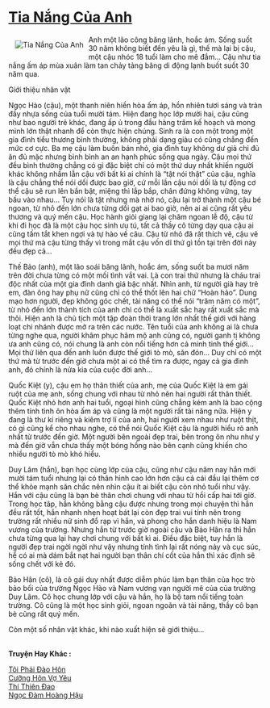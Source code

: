 <a href="https://utruyen.com/tia-nang-cua-anh/21991/" title="Tia Nắng Của Anh"><h1>Tia Nắng Của Anh</h1></a><div style="display:table"><img align="right" style="float: left; padding: 10px;" src="https://utruyen.com/images/story/200x260/tia-nang-cua-anh.jpg" alt="Tia Nắng Của Anh">Anh một lão công băng lãnh, hoắc ám. Sống suốt 30 năm không biết đến yêu là gì, thế mà lại bị cậu, một cậu nhóc 18 tuổi làm cho mê đắm... Cậu như tia nắng ấm áp mùa xuân làm tan chảy tảng băng di động lạnh buốt suốt 30 năm qua.<p></p>Giới thiệu nhân vật<p></p>Ngọc Hào (cậu), một thanh niên hiền hòa ấm áp, hồn nhiên tươi sáng và tràn đầy nhựa sống của tuổi mười tám. Hiện đang học lớp mười hai, cậu cũng như bao người trẻ khác, đang ấp ủ trong đầu hàng trăm kế hoạch và mong mình lớn thật nhanh để còn thực hiện chúng. Sinh ra là con một trong một gia đình tiểu thương bình thường, không phải dạng giàu có cũng chẳng đến mức cơ cực. Ba mẹ cậu làm buôn bán nhỏ, gia đình tuy không dư giả chỉ đủ ăn đủ mặc nhưng bình bình an an hạnh phúc sống qua ngày. Cậu mọi thứ đều bình thường chẳng có gì đặc biệt chỉ có một thứ duy nhất khiến người khác không nhầm lẫn cậu với bất kì ai chính là “tật nói thật” của cậu, nghĩa là cậu chẳng thể nói dối được bao giờ, cứ mỗi lần cậu nói dối là tự động cơ thể cậu sẽ run lên bần bật, miệng thì lắp bắp, chân đứng không vững, tay bấu vào nhau… Tuy nói là tật nhưng mà nhờ nó, cậu lại trở thành một cậu bé ngoan, từ nhỏ đến lớn chưa từng dối gạt ai bao giờ, nên ai ai cũng rất yêu thương và quý mến cậu. Học hành giỏi giang lại chăm ngoan lễ độ, cậu từ khi đi học đã là một cậu học sinh ưu tú, tất cả thầy cô từng dạy qua cậu ai cũng tấm tắt khen ngợi và tự hào về câu. Cậu từ nhỏ đã rất thích vẽ, cậu vẽ mọi thứ mà cậu từng thấy vì trong mắt cậu vốn dĩ thứ gì tồn tại trên đời này đều đẹp cả…<p></p>Thế Bảo (anh), một lão soái băng lãnh, hoắc ám, sống suốt ba mươi năm trên đời chưa từng có một mối tình vắt vai. Là con trai thứ nhưng là cháu trai độc nhất của một gia đình danh giá bậc nhất. Nhìn anh, từ người già hay trẻ em, đàn ông hay phụ nữ cũng chỉ có thể thốt lên hai chữ “Hoàn hảo”. Dung mạo hơn người, đẹp không góc chết, tài năng có thể nói “trăm năm có một”, từ nhỏ đến lớn thành tích của anh chỉ có thể là xuất sắc hay rất xuất sắc mà thôi. Hiện anh là chủ tịch một tập đoàn thời trang lớn nhất thế giới với hàng loạt chi nhánh được mở ra trên các nước. Tên tuổi của anh không ai là chưa từng nghe qua, người khâm phục hâm mộ anh cũng có, người ganh tị không ưa anh cũng có, nói chung là anh còn nổi tiếng hơn cả minh tinh thế giới… Mọi thứ liên qua đến anh luôn được thế giới tò mò, săn đón… Duy chỉ có một thứ mà từ trước đến giờ chưa một ai có thể tìm ra được, ngay cả gia đình anh, đó chính là nửa kia của cuộc đời anh…<p></p>Quốc Kiệt (y), cậu em họ thân thiết của anh, mẹ của Quốc Kiệt là em gái ruột của mẹ anh, sống chung với nhau từ nhỏ nên hai người rất thân thiết. Quốc Kiệt nhỏ hơn anh hai tuổi, ngoại hình cũng chẳng kém anh là bao cộng thêm tính tình ôn hòa ấm áp và cũng là một người rất tài năng nữa. Hiện y đang là thư kí riêng và kiêm trợ lí của anh, hai người xem nhau như ruột thịt, có gì cũng kể cho nhau nghe, có thể nói Quốc Kiệt cậu là người hiểu rõ anh nhất từ trước đến giờ. Một người bên ngoài đẹp trai, bên trong ôn nhu như y mà đến giờ vẫn chưa thấy một bóng hồng nào bên cạnh cũng khiến cho nhiều người tò mò khó hiểu.<p></p>Duy Lâm (hắn), bạn học cùng lớp của cậu, cũng như cậu năm nay hắn mới mười tám tuổi nhưng lại có thân hình cao lớn hơn cậu cả cái đầu lại thêm cơ thể khỏe mạnh săn chắc nên nhìn cậu ít ai biết cậu còn nhỏ tuổi như vậy. Hắn với cậu cũng là bạn bè thân chơi chung với nhau từ hồi cấp hai tới giờ. Trong học tâp, hắn không bằng cậu được nhưng trong mọi chuyện thì hắn đều rất tốt, hắn nhanh nhẹn hoạt bát lại còn đẹp trai vui tính nên trong trường rất nhiều nữ sinh đổ rạp vì hắn, và phong cho hắn danh hiệu là Nam vương của trường. Nhưng hắn từ trước giờ ngoài cậu và Bảo Hân ra thì hắn chưa từng qua lại hay chơi chung với bất kì ai. Điều đặc biệt, tuy hắn là người đẹp trai ngời ngời như vậy nhưng tính tình lại rất nóng nảy và cục súc, hể có ai mà dám bắt nạt hai người bạn thân chí cốt của hắn thì xác định sẽ sống chết với kẻ đó.<p></p>Bảo Hân (cô), là cô gái duy nhất được diễm phúc làm bạn thân của học trò bảo bối của trường Ngọc Hào và Nam vương vạn người mê của của trường Duy Lâm. Cô học chung lớp với cậu và hắn, họ là bộ tam nổi tiếng toàn trường. Cô cũng là một học sinh giỏi, ngoan ngoãn và tài năng, thầy cô bạn bè cũng rất quý mến.<p></p>Còn một số nhân vật khác, khi nào xuất hiện sẽ giới thiệu…</div><p><br><b>Truyện Hay Khác :</b></p><a href="https://utruyen.com/toi-phai-dao-hon/22187/" alt="Tôi Phải Đào Hôn">Tôi Phải Đào Hôn</a><br/><a href="https://github.com/quanluxury/ngontinhhot/tree/master/truyenhay/19174/" alt="Cưỡng Hôn Vợ Yêu">Cưỡng Hôn Vợ Yêu</a><br/><a href="https://github.com/quanluxury/truyenhot/tree/master/truyenhay/13134/" alt="Thí Thiên Đao">Thí Thiên Đao</a><br/><a href="https://truyenngontinhay.wordpress.com/2019/10/03/ngoc-dam-hoang-hau/" alt="Ngọc Đàm Hoàng Hậu">Ngọc Đàm Hoàng Hậu</a><br/>
